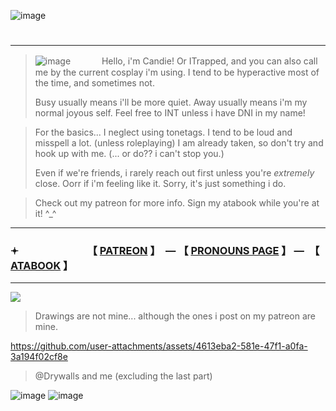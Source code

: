 ![image](https://github.com/user-attachments/assets/96dc8d37-3797-4e35-83be-06a27c8578cd)


# 

---
>![image](https://github.com/user-attachments/assets/f936896d-3d81-438e-b022-c1e318ad5ae6) 　　　 Hello, i'm Candie! Or ITrapped, and you can also call me by the current cosplay i'm using. I tend to be hyperactive most of the time, and sometimes not.
>
> Busy usually means i'll be more quiet. Away usually means i'm my normal joyous self. Feel free to INT unless i have DNI in my name!

> For the basics... I neglect using tonetags. I tend to be loud and misspell a lot. (unless roleplaying) I am already taken, so don't try and hook up with me. (... or do?? i can't stop you.)
> 
> Even if we're friends, i rarely reach out first unless you're *extremely* close. Oorr if i'm feeling like it. Sorry, it's just something i do.

> Check out my patreon for more info. Sign my atabook while you're at it! ^_^

---

### 𖥔 　　　　　　　【 [PATREON](https://www.patreon.com/c/supportingconstellation/about) 】　— 【 [PRONOUNS PAGE](https://pronouns.cc/@candie) 】 —　【 [ATABOOK](https://thatonedockdweller.atabook.org/) 】

---

![](https://komarev.com/ghpvc/?username=2012maymadness&label=ROBLOXIANS&base=56&color=9745d1)

> Drawings are not mine... although the ones i post on my patreon are mine.

https://github.com/user-attachments/assets/4613eba2-581e-47f1-a0fa-3a194f02cf8e
> @Drywalls and me (excluding the last part)

![image](https://github.com/user-attachments/assets/b55fcd58-fe13-48fd-a920-5cf37ec65bbd)
![image](https://github.com/user-attachments/assets/81ae0a04-5650-4758-9dd4-4f44431042c6)


